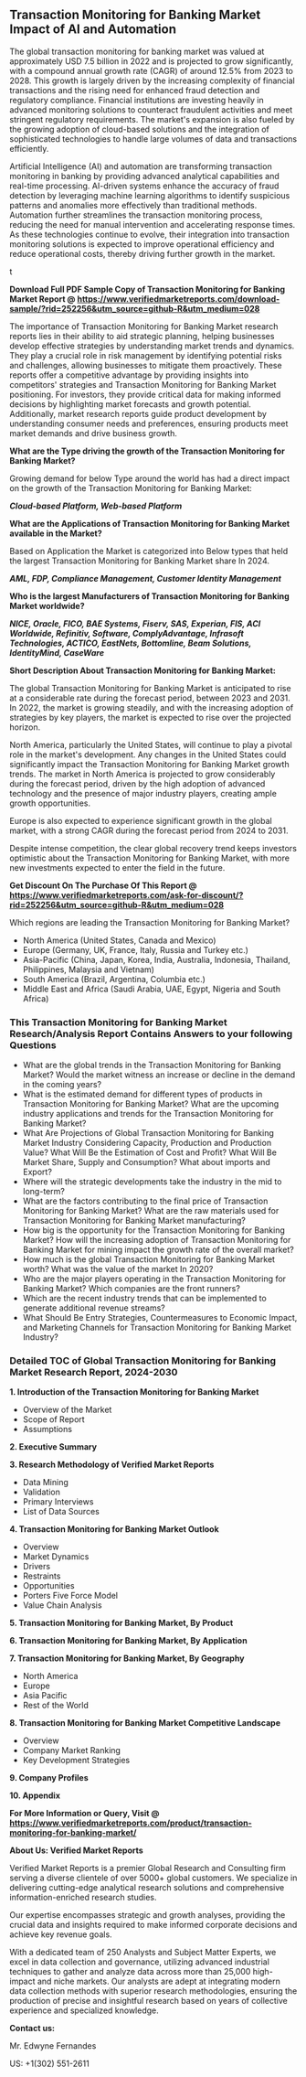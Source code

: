 <h2>Transaction Monitoring for Banking Market Impact of AI and Automation</h2><p>The global transaction monitoring for banking market was valued at approximately USD 7.5 billion in 2022 and is projected to grow significantly, with a compound annual growth rate (CAGR) of around 12.5% from 2023 to 2028. This growth is largely driven by the increasing complexity of financial transactions and the rising need for enhanced fraud detection and regulatory compliance. Financial institutions are investing heavily in advanced monitoring solutions to counteract fraudulent activities and meet stringent regulatory requirements. The market's expansion is also fueled by the growing adoption of cloud-based solutions and the integration of sophisticated technologies to handle large volumes of data and transactions efficiently.</p><p>Artificial Intelligence (AI) and automation are transforming transaction monitoring in banking by providing advanced analytical capabilities and real-time processing. AI-driven systems enhance the accuracy of fraud detection by leveraging machine learning algorithms to identify suspicious patterns and anomalies more effectively than traditional methods. Automation further streamlines the transaction monitoring process, reducing the need for manual intervention and accelerating response times. As these technologies continue to evolve, their integration into transaction monitoring solutions is expected to improve operational efficiency and reduce operational costs, thereby driving further growth in the market.</p>t</p><p id="" class=""><strong>Download Full PDF Sample Copy of Transaction Monitoring for Banking Market Report @ <a href="https://www.verifiedmarketreports.com/download-sample/?rid=252256&utm_source=github-R&utm_medium=028" target="_blank">https://www.verifiedmarketreports.com/download-sample/?rid=252256&utm_source=github-R&utm_medium=028</a></strong></p><p>The importance of&nbsp;Transaction Monitoring for Banking Market research reports lies in their ability to aid strategic planning, helping businesses develop effective strategies by understanding market trends and dynamics. They play a crucial role in risk management by identifying potential risks and challenges, allowing businesses to mitigate them proactively. These reports offer a competitive advantage by providing insights into competitors' strategies and Transaction Monitoring for Banking Market positioning. For investors, they provide critical data for making informed decisions by highlighting market forecasts and growth potential. Additionally, market research reports guide product development by understanding consumer needs and preferences, ensuring products meet market demands and drive business growth.</p><p><strong>What are the&nbsp;Type driving the growth of the Transaction Monitoring for Banking Market?</strong></p><p id="" class="">Growing demand for below Type around the world has had a direct impact on the growth of the Transaction Monitoring for Banking Market:</p><em><strong>Cloud-based Platform, Web-based Platform</strong></em></p><strong>What are the&nbsp;Applications&nbsp;of Transaction Monitoring for Banking Market available in the Market?</strong></p><p id="" class="">Based on Application the Market is categorized into Below types that held the largest Transaction Monitoring for Banking Market share In 2024.</p><em><strong>AML, FDP, Compliance Management, Customer Identity Management</strong></em></p><strong>Who is the largest Manufacturers of Transaction Monitoring for Banking Market worldwide?</strong></p><p><em><strong>NICE, Oracle, FICO, BAE Systems, Fiserv, SAS, Experian, FIS, ACI Worldwide, Refinitiv, Software, ComplyAdvantage, Infrasoft Technologies, ACTICO, EastNets, Bottomline, Beam Solutions, IdentityMind, CaseWare</strong></em></p><p id="" class=""><strong>Short Description About Transaction Monitoring for Banking Market:</strong></p><p>The global Transaction Monitoring for Banking Market is anticipated to rise at a considerable rate during the forecast period, between 2023 and 2031. In 2022, the market is growing steadily, and with the increasing adoption of strategies by key players, the market is expected to rise over the projected horizon.</p><p>North America, particularly the United States, will continue to play a pivotal role in the market's development. Any changes in the United States could significantly impact the Transaction Monitoring for Banking Market growth trends. The market in North America is projected to grow considerably during the forecast period, driven by the high adoption of advanced technology and the presence of major industry players, creating ample growth opportunities.</p><p>Europe is also expected to experience significant growth in the global market, with a strong CAGR during the forecast period from 2024 to 2031.</p><p>Despite intense competition, the clear global recovery trend keeps investors optimistic about the Transaction Monitoring for Banking Market, with more new investments expected to enter the field in the future.</p><p id="" class=""><strong>Get Discount On The Purchase Of This Report @ <a href="https://www.verifiedmarketreports.com/ask-for-discount/?rid=252256&utm_source=github-R&utm_medium=028" target="_blank">https://www.verifiedmarketreports.com/ask-for-discount/?rid=252256&utm_source=github-R&utm_medium=028</a></strong></p>Which regions are leading the Transaction Monitoring for Banking Market?</p><ul><li>North America (United States, Canada and Mexico)</li><li>Europe (Germany, UK, France, Italy, Russia and Turkey etc.)</li><li>Asia-Pacific (China, Japan, Korea, India, Australia, Indonesia, Thailand, Philippines, Malaysia and Vietnam)</li><li>South America (Brazil, Argentina, Columbia etc.)</li><li>Middle East and Africa (Saudi Arabia, UAE, Egypt, Nigeria and South Africa)</li></ul><h3 id="" class="">This Transaction Monitoring for Banking Market Research/Analysis Report Contains Answers to your following Questions</h3><ul><li>What are the global trends in the Transaction Monitoring for Banking Market? Would the market witness an increase or decline in the demand in the coming years?</li><li>What is the estimated demand for different types of products in Transaction Monitoring for Banking Market? What are the upcoming industry applications and trends for the Transaction Monitoring for Banking Market?</li><li>What Are Projections of Global Transaction Monitoring for Banking Market Industry Considering Capacity, Production and Production Value? What Will Be the Estimation of Cost and Profit? What Will Be Market Share, Supply and Consumption? What about imports and Export?</li><li>Where will the strategic developments take the industry in the mid to long-term?</li><li>What are the factors contributing to the final price of Transaction Monitoring for Banking Market? What are the raw materials used for Transaction Monitoring for Banking Market manufacturing?</li><li>How big is the opportunity for the Transaction Monitoring for Banking Market? How will the increasing adoption of Transaction Monitoring for Banking Market for mining impact the growth rate of the overall market?</li><li>How much is the global Transaction Monitoring for Banking Market worth? What was the value of the market In 2020?</li><li>Who are the major players operating in the Transaction Monitoring for Banking Market? Which companies are the front runners?</li><li>Which are the recent industry trends that can be implemented to generate additional revenue streams?</li><li>What Should Be Entry Strategies, Countermeasures to Economic Impact, and Marketing Channels for Transaction Monitoring for Banking Market Industry?</li></ul><h3 id="" class="">Detailed TOC of Global Transaction Monitoring for Banking Market Research Report, 2024-2030</h3><p id="" class=""><strong>1. Introduction of the Transaction Monitoring for Banking Market</strong></p><ul><li>Overview of the Market</li><li>Scope of Report</li><li>Assumptions</li></ul><p id="" class=""><strong>2. Executive Summary</strong></p><p id="" class=""><strong>3. Research Methodology of Verified Market Reports</strong></p><ul><li>Data Mining</li><li>Validation</li><li>Primary Interviews</li><li>List of Data Sources</li></ul><p id="" class=""><strong>4. Transaction Monitoring for Banking Market Outlook</strong></p><ul><li>Overview</li><li>Market Dynamics</li><li>Drivers</li><li>Restraints</li><li>Opportunities</li><li>Porters Five Force Model</li><li>Value Chain Analysis</li></ul><p id="" class=""><strong>5. Transaction Monitoring for Banking Market, By Product</strong></p><p id="" class=""><strong>6. Transaction Monitoring for Banking Market, By Application</strong></p><p id="" class=""><strong>7. Transaction Monitoring for Banking Market, By Geography</strong></p><ul><li>North America</li><li>Europe</li><li>Asia Pacific</li><li>Rest of the World</li></ul><p id="" class=""><strong>8. Transaction Monitoring for Banking Market Competitive Landscape</strong></p><ul><li>Overview</li><li>Company Market Ranking</li><li>Key Development Strategies</li></ul><p id="" class=""><strong>9. Company Profiles</strong></p><p id="" class=""><strong>10. Appendix</strong></p><p id="" class=""><strong>For More Information or Query, Visit @ <a href="https://www.verifiedmarketreports.com/product/transaction-monitoring-for-banking-market/" target="_blank">https://www.verifiedmarketreports.com/product/transaction-monitoring-for-banking-market/</a></strong></p><p id="" class=""><strong>About Us: Verified Market Reports</strong></p><p id="" class="">Verified Market Reports is a premier Global Research and Consulting firm serving a diverse clientele of over 5000+ global customers. We specialize in delivering cutting-edge analytical research solutions and comprehensive information-enriched research studies.</p><p id="" class="">Our expertise encompasses strategic and growth analyses, providing the crucial data and insights required to make informed corporate decisions and achieve key revenue goals.</p><p id="" class="">With a dedicated team of 250 Analysts and Subject Matter Experts, we excel in data collection and governance, utilizing advanced industrial techniques to gather and analyze data across more than 25,000 high-impact and niche markets. Our analysts are adept at integrating modern data collection methods with superior research methodologies, ensuring the production of precise and insightful research based on years of collective experience and specialized knowledge.</p><p id="" class=""><strong>Contact us:</strong></p><p id="" class="">Mr. Edwyne Fernandes</p><p id="" class="">US: +1(302) 551-2611</p>